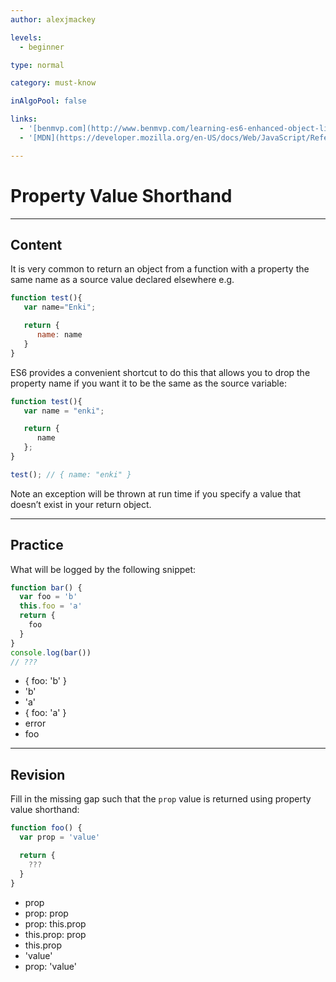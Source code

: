 ```yaml
---
author: alexjmackey

levels:
  - beginner

type: normal

category: must-know

inAlgoPool: false

links:
  - '[benmvp.com](http://www.benmvp.com/learning-es6-enhanced-object-literals/){website}'
  - '[MDN](https://developer.mozilla.org/en-US/docs/Web/JavaScript/Reference/Operators/Object_initializer){website}'

---
```

# Property Value Shorthand

---
## Content

It is very common to return an object from a function with a property the same name as a source value declared elsewhere e.g.

```javascript
function test(){
   var name="Enki";

   return {
      name: name
   }
}

```

ES6 provides a convenient shortcut to do this that allows you to drop the property name if you want it to be the same as the source variable:

```javascript
function test(){
   var name = "enki";

   return {
      name
   };
}

test(); // { name: "enki" }
```

Note an exception will be thrown at run time if you specify a value that doesn’t exist in your return object.

---
## Practice

What will be logged by the following snippet:

```javascript
function bar() {
  var foo = 'b'
  this.foo = 'a'
  return {
    foo
  }
}
console.log(bar())
// ???
```

* { foo: 'b' }
* 'b'
* 'a'
* { foo: 'a' }
* error
* foo

---
## Revision

Fill in the missing gap such that the `prop` value is returned using property value shorthand:

```javascript
function foo() {
  var prop = 'value'

  return {
    ???
  }
}
```

* prop
* prop: prop
* prop: this.prop
* this.prop: prop
* this.prop
* 'value'
* prop: 'value'